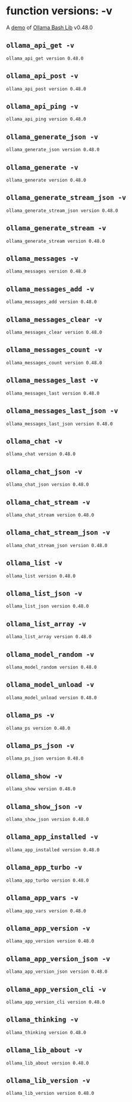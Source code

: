 # function versions: -v

A [demo](../README.md#demos) of [Ollama Bash Lib](https://github.com/attogram/ollama-bash-lib) v0.48.0

## `ollama_api_get -v`
```
ollama_api_get version 0.48.0
```

## `ollama_api_post -v`
```
ollama_api_post version 0.48.0
```

## `ollama_api_ping -v`
```
ollama_api_ping version 0.48.0
```

## `ollama_generate_json -v`
```
ollama_generate_json version 0.48.0
```

## `ollama_generate -v`
```
ollama_generate version 0.48.0
```

## `ollama_generate_stream_json -v`
```
ollama_generate_stream_json version 0.48.0
```

## `ollama_generate_stream -v`
```
ollama_generate_stream version 0.48.0
```

## `ollama_messages -v`
```
ollama_messages version 0.48.0
```

## `ollama_messages_add -v`
```
ollama_messages_add version 0.48.0
```

## `ollama_messages_clear -v`
```
ollama_messages_clear version 0.48.0
```

## `ollama_messages_count -v`
```
ollama_messages_count version 0.48.0
```

## `ollama_messages_last -v`
```
ollama_messages_last version 0.48.0
```

## `ollama_messages_last_json -v`
```
ollama_messages_last_json version 0.48.0
```

## `ollama_chat -v`
```
ollama_chat version 0.48.0
```

## `ollama_chat_json -v`
```
ollama_chat_json version 0.48.0
```

## `ollama_chat_stream -v`
```
ollama_chat_stream version 0.48.0
```

## `ollama_chat_stream_json -v`
```
ollama_chat_stream_json version 0.48.0
```

## `ollama_list -v`
```
ollama_list version 0.48.0
```

## `ollama_list_json -v`
```
ollama_list_json version 0.48.0
```

## `ollama_list_array -v`
```
ollama_list_array version 0.48.0
```

## `ollama_model_random -v`
```
ollama_model_random version 0.48.0
```

## `ollama_model_unload -v`
```
ollama_model_unload version 0.48.0
```

## `ollama_ps -v`
```
ollama_ps version 0.48.0
```

## `ollama_ps_json -v`
```
ollama_ps_json version 0.48.0
```

## `ollama_show -v`
```
ollama_show version 0.48.0
```

## `ollama_show_json -v`
```
ollama_show_json version 0.48.0
```

## `ollama_app_installed -v`
```
ollama_app_installed version 0.48.0
```

## `ollama_app_turbo -v`
```
ollama_app_turbo version 0.48.0
```

## `ollama_app_vars -v`
```
ollama_app_vars version 0.48.0
```

## `ollama_app_version -v`
```
ollama_app_version version 0.48.0
```

## `ollama_app_version_json -v`
```
ollama_app_version_json version 0.48.0
```

## `ollama_app_version_cli -v`
```
ollama_app_version_cli version 0.48.0
```

## `ollama_thinking -v`
```
ollama_thinking version 0.48.0
```

## `ollama_lib_about -v`
```
ollama_lib_about version 0.48.0
```

## `ollama_lib_version -v`
```
ollama_lib_version version 0.48.0
```
